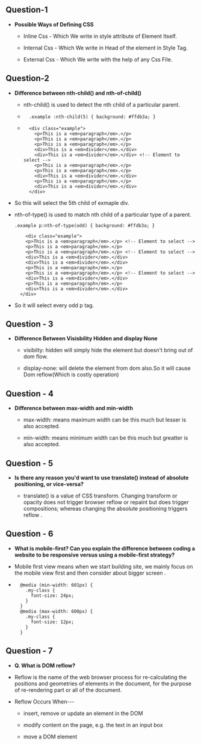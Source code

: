 ## Question-1

- **Possible Ways of Defining CSS**

  - Inline Css - Which We write in style attribute of Element Itself.

  - Internal Css - Which We write in Head of the element in Style Tag.

  - External Css - Which We write with the help of any Css File.

## Question-2

- **Difference between nth-child() and nth-of-child()**

  - nth-child() is used to detect the nth child of a particular parent.

  - ```
      .example :nth-child(5) { background: #ffdb3a; }
    ```

  - ```
      <div class="example">
        <p>This is a <em>paragraph</em>.</p>
        <p>This is a <em>paragraph</em>.</p>
        <p>This is a <em>paragraph</em>.</p>
        <div>This is a <em>divider</em>.</div>
        <div>This is a <em>divider</em>.</div> <!-- Element to select -->
        <p>This is a <em>paragraph</em>.</p>
        <p>This is a <em>paragraph</em>.</p>
        <div>This is a <em>divider</em>.</div>
        <p>This is a <em>paragraph</em>.</p>
        <div>This is a <em>divider</em>.</div>
      </div>
    ```

- So this will select the 5th child of exmaple div.

- nth-of-type() is used to match nth child of a particular type of a parent.

  ```
  .example p:nth-of-type(odd) { background: #ffdb3a; }
  ```

  ```
      <div class="example">
      <p>This is a <em>paragraph</em>.</p> <!-- Element to select -->
      <p>This is a <em>paragraph</em>.</p>
      <p>This is a <em>paragraph</em>.</p> <!-- Element to select -->
      <div>This is a <em>divider</em>.</div>
      <div>This is a <em>divider</em>.</div>
      <p>This is a <em>paragraph</em>.</p>
      <p>This is a <em>paragraph</em>.</p> <!-- Element to select -->
      <div>This is a <em>divider</em>.</div>
      <p>This is a <em>paragraph</em>.</p>
      <div>This is a <em>divider</em>.</div>
    </div>
  ```

- So it will select every odd p tag.

## Question - 3

- **Difference Between Visisbility Hidden and display None**

  - visibilty: hidden will simply hide the element but doesn't bring out of dom flow.

  - display-none: will delete the element from dom also.So it will cause Dom reflow(Which is costly operation)

## Question - 4

- **Difference between max-width and min-width**

  - max-width: means maximum width can be this much but lesser is also accepted.

  - min-width: means minimum width can be this much but greatter is also accepted.

## Question - 5

- **Is there any reason you'd want to use translate() instead of absolute positioning, or vice-versa?**

  - translate() is a value of CSS transform. Changing transform or opacity does not trigger browser reflow or repaint but does trigger compositions; whereas changing the absolute positioning triggers reflow .

## Question - 6

- **What is mobile-first? Can you explain the difference between coding a website to be responsive versus using a mobile-first strategy?**

- Mobile first view means when we start building site, we mainly focus on the mobile view first and then consider about bigger screen .

- ```
    @media (min-width: 601px) {
      .my-class {
        font-size: 24px;
      }
    }
    @media (max-width: 600px) {
      .my-class {
        font-size: 12px;
      }
    }
  ```

## Question - 7

- **Q. What is DOM reflow?**

- Reflow is the name of the web browser process for re-calculating the positions and geometries of elements in the document, for the purpose of re-rendering part or all of the document.

- Reflow Occurs When---

  - insert, remove or update an element in the DOM

  - modify content on the page, e.g. the text in an input box

  - move a DOM element
